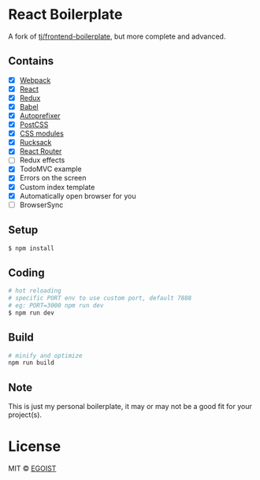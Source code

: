 # React Boilerplate

A fork of [tj/frontend-boilerplate](https://github.com/tj/frontend-boilerplate), but more complete and advanced.

## Contains

- [x] [Webpack](https://webpack.github.io)
- [x] [React](https://facebook.github.io/react/)
- [x] [Redux](https://github.com/rackt/redux)
- [x] [Babel](https://babeljs.io/)
- [x] [Autoprefixer](https://github.com/postcss/autoprefixer)
- [x] [PostCSS](https://github.com/postcss/postcss)
- [x] [CSS modules](https://github.com/outpunk/postcss-modules)
- [x] [Rucksack](http://simplaio.github.io/rucksack/docs)
- [x] [React Router](https://github.com/rackt/react-router)
- [ ] Redux effects
- [x] TodoMVC example
- [x] Errors on the screen
- [x] Custom index template
- [x] Automatically open browser for you
- [ ] BrowserSync

## Setup

```bash
$ npm install
```

## Coding

```bash
# hot reloading
# specific PORT env to use custom port, default 7888
# eg: PORT=3000 npm run dev
$ npm run dev
```

## Build

```bash
# minify and optimize
npm run build
```

## Note

This is just my personal boilerplate, it may or may not be a good fit for your project(s).

# License

MIT &copy; [EGOIST](https://github.com/egoist)
